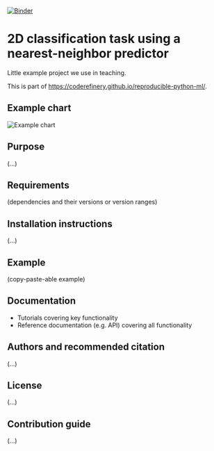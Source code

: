 [![Binder](https://mybinder.org/badge_logo.svg)](https://mybinder.org/v2/gh/workshop-material/classification-task/HEAD)


# 2D classification task using a nearest-neighbor predictor

Little example project we use in teaching.

This is part of https://coderefinery.github.io/reproducible-python-ml/.


## Example chart

![Example chart](reference/chart.svg)


## Purpose

(...)


## Requirements

(dependencies and their versions or version ranges)


## Installation instructions

(...)


## Example

(copy-paste-able example)


## Documentation

- Tutorials covering key functionality
- Reference documentation (e.g. API) covering all functionality


## Authors and recommended citation

(...)


## License

(...)


## Contribution guide

(...)

